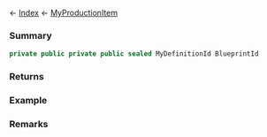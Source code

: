 ← [Index](Api-Index) ← [MyProductionItem](Sandbox.ModAPI.Ingame.MyProductionItem)

### Summary

```csharp
private public private public sealed MyDefinitionId BlueprintId
```

### Returns

### Example

### Remarks

